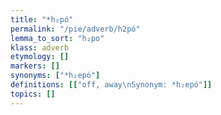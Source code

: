 ```yaml
---
title: "*h₂pó"
permalink: "/pie/adverb/h2pó"
lemma_to_sort: "h₂po"
klass: adverb
etymology: []
markers: []
synonyms: ["*h₂epó"]
definitions: [["off, away\nSynonym: *h₂epó"]]
topics: []
---
```

